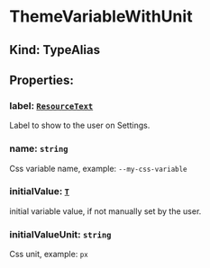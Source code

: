 # **ThemeVariableWithUnit**

## **Kind: TypeAlias**

## **Properties**:

### label: [`ResourceText`](./ResourceText)

Label to show to the user on Settings.

### name: `string`

Css variable name, example: `--my-css-variable`

### initialValue: [`T`](./T)

initial variable value, if not manually set by the user.

### initialValueUnit: `string`

Css unit, example: `px`
